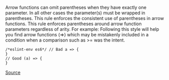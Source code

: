 Arrow functions can omit parentheses when they have exactly one parameter. In all other cases the parameter(s) must be wrapped in parentheses. This rule enforces the consistent use of parentheses in arrow functions.
This rule enforces parentheses around arrow function parameters regardless of arity. For example:
Following this style will help you find arrow functions (=>) which may be mistakenly included in a condition when a comparison such as >= was the intent.

```
/*eslint-env es6*/ // Bad a => {
}
// Good (a) => {
}

```

[Source](http://eslint.org/docs/rules/arrow-parens)
